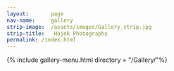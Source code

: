 ```yaml
---
layout:       page
nav-name:     gallery
strip-image:  /assets/images/Gallery_strip.jpg
strip-title:   Hajek Photography
permalink: /index.html
---
```

{% include gallery-menu.html directory = "/Gallery/"%}
